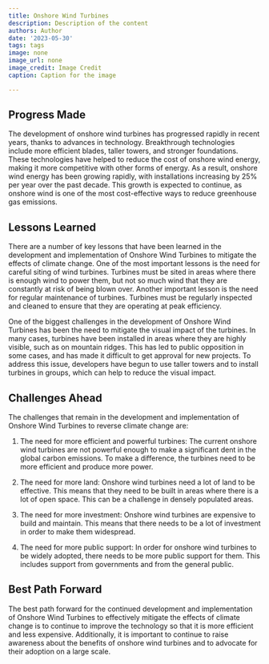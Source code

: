 ```yaml
---
title: Onshore Wind Turbines
description: Description of the content
authors: Author
date: '2023-05-30'
tags: tags
image: none
image_url: none
image_credit: Image Credit
caption: Caption for the image

---
```




## Progress Made

The development of onshore wind turbines has progressed rapidly in recent years, thanks to advances in technology. Breakthrough technologies include more efficient blades, taller towers, and stronger foundations. These technologies have helped to reduce the cost of onshore wind energy, making it more competitive with other forms of energy. As a result, onshore wind energy has been growing rapidly, with installations increasing by 25% per year over the past decade. This growth is expected to continue, as onshore wind is one of the most cost-effective ways to reduce greenhouse gas emissions.

## Lessons Learned

There are a number of key lessons that have been learned in the development and implementation of Onshore Wind Turbines to mitigate the effects of climate change. One of the most important lessons is the need for careful siting of wind turbines. Turbines must be sited in areas where there is enough wind to power them, but not so much wind that they are constantly at risk of being blown over. Another important lesson is the need for regular maintenance of turbines. Turbines must be regularly inspected and cleaned to ensure that they are operating at peak efficiency.

One of the biggest challenges in the development of Onshore Wind Turbines has been the need to mitigate the visual impact of the turbines. In many cases, turbines have been installed in areas where they are highly visible, such as on mountain ridges. This has led to public opposition in some cases, and has made it difficult to get approval for new projects. To address this issue, developers have begun to use taller towers and to install turbines in groups, which can help to reduce the visual impact.

## Challenges Ahead

The challenges that remain in the development and implementation of Onshore Wind Turbines to reverse climate change are:

1. The need for more efficient and powerful turbines: The current onshore wind turbines are not powerful enough to make a significant dent in the global carbon emissions. To make a difference, the turbines need to be more efficient and produce more power.

2. The need for more land: Onshore wind turbines need a lot of land to be effective. This means that they need to be built in areas where there is a lot of open space. This can be a challenge in densely populated areas.

3. The need for more investment: Onshore wind turbines are expensive to build and maintain. This means that there needs to be a lot of investment in order to make them widespread.

4. The need for more public support: In order for onshore wind turbines to be widely adopted, there needs to be more public support for them. This includes support from governments and from the general public.

## Best Path Forward

The best path forward for the continued development and implementation of Onshore Wind Turbines to effectively mitigate the effects of climate change is to continue to improve the technology so that it is more efficient and less expensive. Additionally, it is important to continue to raise awareness about the benefits of onshore wind turbines and to advocate for their adoption on a large scale.
